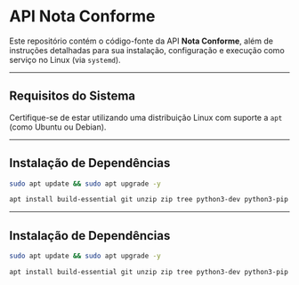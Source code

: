 # API Nota Conforme

Este repositório contém o código-fonte da API **Nota Conforme**, além de instruções detalhadas para sua instalação, configuração e execução como serviço no Linux (via `systemd`).

---

## Requisitos do Sistema

Certifique-se de estar utilizando uma distribuição Linux com suporte a `apt` (como Ubuntu ou Debian).

---

## Instalação de Dependências

```bash
sudo apt update && sudo apt upgrade -y

apt install build-essential git unzip zip tree python3-dev python3-pip python3-venv postgresql postgresql-contrib -y
```

---

## Instalação de Dependências

```bash
sudo apt update && sudo apt upgrade -y

apt install build-essential git unzip zip tree python3-dev python3-pip python3-venv postgresql postgresql-contrib -y
```
